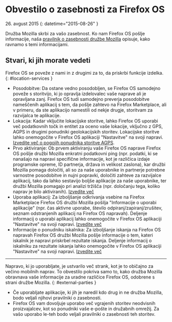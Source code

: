 ﻿# Obvestilo o zasebnosti za Firefox OS 

26\. avgust 2015
{: datetime="2015-08-26" }

Družba Mozilla skrbi za vašo zasebnost. Ko nam Firefox OS pošlje informacije, naša [pravilnik o zasebnosti družbe Mozilla](https://www.mozilla.org/privacy/) opisuje, kako ravnamo s temi informacijami.

## Stvari, ki jih morate vedeti

Firefox OS se poveže z nami in z drugimi za to,  da priskrbi funkcije izdelka.
{: #location-services }

* Posodobitve: Da ostane vedno posodobljen, se Firefox OS samodejno poveže s storitvijo, ki jo opravlja izdelovalec vaše naprave ali je opravljana zanj. Firefox OS tudi samodejno preverja posodobitve nameščenih aplikacij s tem, da pošlje zahtevo na Firefox Marketplace, ali v primeru, da ste aplikacijo namestili od nekje drugje, storitvam za razvijalca te aplikacije.
* Lokacija: Kadar vključite lokacijske storitve, lahko Firefox OS uporabi več podatkovnih točk in entitet za oceno vaše lokacije, vključno z GPS, AGPS in drugimi ponudniki geolokacijskih storitev. Lokacijske storitve lahko onemogočite v Firefox OS aplikaciji "Nastavitve" na svoji napravi. [Izvedite več o pogojih ponudnika storitve AGPS](https://wiki.mozilla.org/Firefox_OS/AGPS_service_provider_terms).
* Prvo aktiviranje: Ob prvem aktiviranju vaše Firefox OS naprave Firefox OS pošlje družbi Mozilla enkratni podatkovni ping (npr. podatki, ki se nanašajo na napravi specifične informacije, kot je različica izdaje programske opreme, ID partnerja, država in velikost zaslona), kar družbi Mozilla pomaga določiti, ali so za naše uporabnike in partnerje potrebne varnostne posodobitve in nujni popravki, določiti zahteve za razvijalce aplikacij, tako da lahko sestavijo boljše aplikacije za naše uporabnike, ter družbi Mozilla pomagajo pri analizi tržišča (npr. določanju tega, koliko naprav je bilo aktiviranih).  [Izvedite več](https://wiki.mozilla.org/Firefox_OS/Metrics/activationping)
* Uporaba aplikacij: Za izboljšanje odkrivanja vsebine na Firefox Marketplace Firefox OS družbi Mozilla pošilja "Informacije o uporabi aplikacije" (npr. čas aktivne uporabe, število odpiranj/zapiranj/zrušitev, seznam odstranjenih aplikacij na Firefox OS napravah). Deljenje informacij o uporabi aplikacij lahko onemogočite v Firefox OS aplikaciji "Nastavitve" na svoji napravi. [Izvedite več](https://wiki.mozilla.org/FirefoxOS/Metrics/App_Usage)
* Informacije o ponudniku iskalnika: Za izboljšanje iskanja na Firefox OS napravah Firefox OS družbi Mozilla pošlje informacije o tem, kateri iskalnik je napravi priskrbel rezultate iskanja. Deljenje informacij o iskalniku za rezultate iskanja lahko onemogočite v Firefox OS aplikaciji "Nastavitve" na svoji napravi. [Izvedite več](https://wiki.mozilla.org/FirefoxOS/Metrics/App_Usage)

---------------------------------------

Napravo, ki jo uporabljate, je ustvarilo več strank, kot je to običajno za večino mobilnih naprav. To obvestilo pokriva samo to, kako družba Mozilla obravnava vaše informacije za uradne različice Firefox OS, odobrene s strani družbe Mozilla.
{: #external-parties }

* Če uporabljate aplikacije, ki jih je naredil kdo drug in ne družba Mozilla, bodo veljali njihovi pravilniki o zasebnosti. 
* Firefox OS vam dovoljuje uporabo več vgrajenih storitev neodvisnih proizvajalcev, kot so ponudniki vaše e-pošte in družabnih omrežij. Za vašo uporabo le-teh bodo veljali pravilniki o zasebnosti teh storitev.
